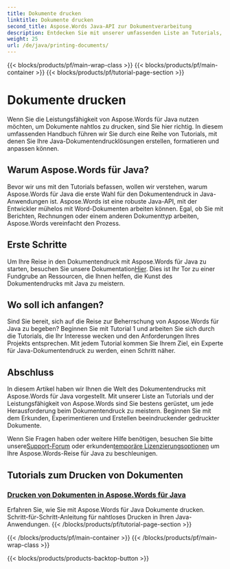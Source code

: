 ```yaml
---
title: Dokumente drucken
linktitle: Dokumente drucken
second_title: Aspose.Words Java-API zur Dokumentverarbeitung
description: Entdecken Sie mit unserer umfassenden Liste an Tutorials, wie Sie Dokumente mit Aspose.Words für Java drucken. Erfahren Sie, wie Sie Ihre Java-Lösungen zum Drucken von Dokumenten erstellen, formatieren und anpassen.
weight: 25
url: /de/java/printing-documents/
---
```


{{< blocks/products/pf/main-wrap-class >}}
{{< blocks/products/pf/main-container >}}
{{< blocks/products/pf/tutorial-page-section >}}

# Dokumente drucken


Wenn Sie die Leistungsfähigkeit von Aspose.Words für Java nutzen möchten, um Dokumente nahtlos zu drucken, sind Sie hier richtig. In diesem umfassenden Handbuch führen wir Sie durch eine Reihe von Tutorials, mit denen Sie Ihre Java-Dokumentendrucklösungen erstellen, formatieren und anpassen können. 

## Warum Aspose.Words für Java?

Bevor wir uns mit den Tutorials befassen, wollen wir verstehen, warum Aspose.Words für Java die erste Wahl für den Dokumentendruck in Java-Anwendungen ist. Aspose.Words ist eine robuste Java-API, mit der Entwickler mühelos mit Word-Dokumenten arbeiten können. Egal, ob Sie mit Berichten, Rechnungen oder einem anderen Dokumenttyp arbeiten, Aspose.Words vereinfacht den Prozess.

## Erste Schritte

 Um Ihre Reise in den Dokumentendruck mit Aspose.Words für Java zu starten, besuchen Sie unsere Dokumentation[Hier](https://reference.aspose.com/words/java/). Dies ist Ihr Tor zu einer Fundgrube an Ressourcen, die Ihnen helfen, die Kunst des Dokumentendrucks mit Java zu meistern.

## Wo soll ich anfangen?

Sind Sie bereit, sich auf die Reise zur Beherrschung von Aspose.Words für Java zu begeben? Beginnen Sie mit Tutorial 1 und arbeiten Sie sich durch die Tutorials, die Ihr Interesse wecken und den Anforderungen Ihres Projekts entsprechen. Mit jedem Tutorial kommen Sie Ihrem Ziel, ein Experte für Java-Dokumentendruck zu werden, einen Schritt näher.

## Abschluss

In diesem Artikel haben wir Ihnen die Welt des Dokumentendrucks mit Aspose.Words für Java vorgestellt. Mit unserer Liste an Tutorials und der Leistungsfähigkeit von Aspose.Words sind Sie bestens gerüstet, um jede Herausforderung beim Dokumentendruck zu meistern. Beginnen Sie mit dem Erkunden, Experimentieren und Erstellen beeindruckender gedruckter Dokumente.

 Wenn Sie Fragen haben oder weitere Hilfe benötigen, besuchen Sie bitte unsere[Support-Forum](https://forum.aspose.com/) oder erkunden[temporäre Lizenzierungsoptionen](https://purchase.aspose.com/temporary-license/) um Ihre Aspose.Words-Reise für Java zu beschleunigen.

## Tutorials zum Drucken von Dokumenten
### [Drucken von Dokumenten in Aspose.Words für Java](./printing-documents/)
Erfahren Sie, wie Sie mit Aspose.Words für Java Dokumente drucken. Schritt-für-Schritt-Anleitung für nahtloses Drucken in Ihren Java-Anwendungen.
{{< /blocks/products/pf/tutorial-page-section >}}

{{< /blocks/products/pf/main-container >}}
{{< /blocks/products/pf/main-wrap-class >}}

{{< blocks/products/products-backtop-button >}}
